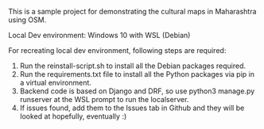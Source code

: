 This is a sample project for demonstrating the cultural maps in Maharashtra using OSM.

Local Dev environment:
Windows 10 with WSL (Debian)

For recreating local dev environment, following steps are required:
1) Run the reinstall-script.sh to install all the Debian packages required.
2) Run the requirements.txt file to install all the Python packages via pip in a virtual environment.
3) Backend code is based on Django and DRF, so use python3 manage.py runserver at the WSL prompt to run the localserver.
4) If issues found, add them to the Issues tab in Github and they will be looked at hopefully, eventually :)
   
